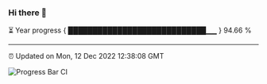 ### Hi there 👋

⏳ Year progress { ████████████████████████████▁▁ } 94.66 %

---

⏰ Updated on Mon, 12 Dec 2022 12:38:08 GMT

![Progress Bar CI](https://github.com/ZhaoGui/ZhaoGui/workflows/Progress%20Bar%20CI/badge.svg)
